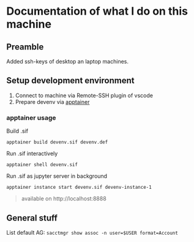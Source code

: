 # Documentation of what I do on this machine

## Preamble
Added ssh-keys of desktop an laptop machines.

## Setup development environment
1. Connect to machine via Remote-SSH plugin of vscode
2. Prepare devenv via [apptainer](https://apptainer.org/docs/user/1.3/quick_start.html)

### apptainer usage
Build .sif
```
apptainer build devenv.sif devenv.def
```

Run .sif interactively
```
apptainer shell devenv.sif
```

Run .sif as jupyter server in background
```
apptainer instance start devenv.sif devenv-instance-1
```
> available on http://localhost:8888


## General stuff

List default AG:
`sacctmgr show assoc -n user=$USER format=Account`